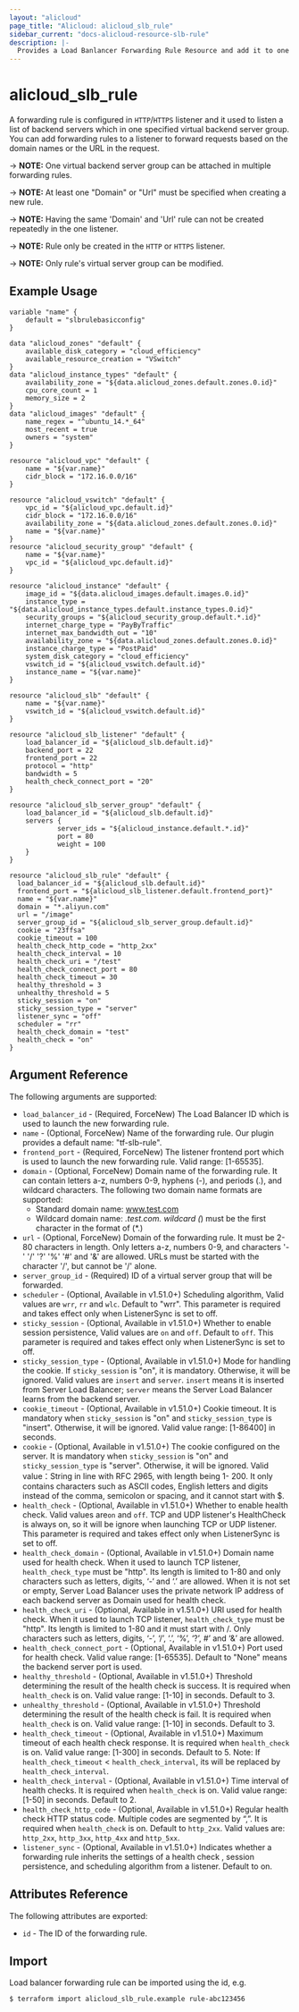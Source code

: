 ```yaml
---
layout: "alicloud"
page_title: "Alicloud: alicloud_slb_rule"
sidebar_current: "docs-alicloud-resource-slb-rule"
description: |-
  Provides a Load Banlancer Forwarding Rule Resource and add it to one Listener.
---
```


# alicloud\_slb\_rule

A forwarding rule is configured in `HTTP`/`HTTPS` listener and it used to listen a list of backend servers which in one specified virtual backend server group.
You can add forwarding rules to a listener to forward requests based on the domain names or the URL in the request.

-> **NOTE:** One virtual backend server group can be attached in multiple forwarding rules.

-> **NOTE:** At least one "Domain" or "Url" must be specified when creating a new rule.

-> **NOTE:** Having the same 'Domain' and 'Url' rule can not be created repeatedly in the one listener.

-> **NOTE:** Rule only be created in the `HTTP` or `HTTPS` listener.

-> **NOTE:** Only rule's virtual server group can be modified.

## Example Usage

```
variable "name" {
    default = "slbrulebasicconfig"
}

data "alicloud_zones" "default" {
    available_disk_category = "cloud_efficiency"
    available_resource_creation = "VSwitch"
}
data "alicloud_instance_types" "default" {
    availability_zone = "${data.alicloud_zones.default.zones.0.id}"
    cpu_core_count = 1
    memory_size = 2
}
data "alicloud_images" "default" {
    name_regex = "^ubuntu_14.*_64"
    most_recent = true
    owners = "system"
}

resource "alicloud_vpc" "default" {
    name = "${var.name}"
    cidr_block = "172.16.0.0/16"
}

resource "alicloud_vswitch" "default" {
    vpc_id = "${alicloud_vpc.default.id}"
    cidr_block = "172.16.0.0/16"
    availability_zone = "${data.alicloud_zones.default.zones.0.id}"
    name = "${var.name}"
}
resource "alicloud_security_group" "default" {
    name = "${var.name}"
    vpc_id = "${alicloud_vpc.default.id}"
}

resource "alicloud_instance" "default" {
    image_id = "${data.alicloud_images.default.images.0.id}"
    instance_type = "${data.alicloud_instance_types.default.instance_types.0.id}"
    security_groups = "${alicloud_security_group.default.*.id}"
    internet_charge_type = "PayByTraffic"
    internet_max_bandwidth_out = "10"
    availability_zone = "${data.alicloud_zones.default.zones.0.id}"
    instance_charge_type = "PostPaid"
    system_disk_category = "cloud_efficiency"
    vswitch_id = "${alicloud_vswitch.default.id}"
    instance_name = "${var.name}"
}

resource "alicloud_slb" "default" {
    name = "${var.name}"
    vswitch_id = "${alicloud_vswitch.default.id}"
}

resource "alicloud_slb_listener" "default" {
    load_balancer_id = "${alicloud_slb.default.id}"
    backend_port = 22
    frontend_port = 22
    protocol = "http"
    bandwidth = 5
    health_check_connect_port = "20"
}

resource "alicloud_slb_server_group" "default" {
    load_balancer_id = "${alicloud_slb.default.id}"
    servers {
            server_ids = "${alicloud_instance.default.*.id}"
            port = 80
            weight = 100
    }
}

resource "alicloud_slb_rule" "default" {
  load_balancer_id = "${alicloud_slb.default.id}"
  frontend_port = "${alicloud_slb_listener.default.frontend_port}"
  name = "${var.name}"
  domain = "*.aliyun.com"
  url = "/image"
  server_group_id = "${alicloud_slb_server_group.default.id}"
  cookie = "23ffsa"
  cookie_timeout = 100
  health_check_http_code = "http_2xx"
  health_check_interval = 10
  health_check_uri = "/test"
  health_check_connect_port = 80
  health_check_timeout = 30
  healthy_threshold = 3
  unhealthy_threshold = 5
  sticky_session = "on"
  sticky_session_type = "server"
  listener_sync = "off"
  scheduler = "rr"
  health_check_domain = "test"
  health_check = "on"
}
```

## Argument Reference

The following arguments are supported:

* `load_balancer_id` - (Required, ForceNew) The Load Balancer ID which is used to launch the new forwarding rule.
* `name` - (Optional, ForceNew) Name of the forwarding rule. Our plugin provides a default name: "tf-slb-rule".
* `frontend_port` - (Required, ForceNew) The listener frontend port which is used to launch the new forwarding rule. Valid range: [1-65535].
* `domain` - (Optional, ForceNew) Domain name of the forwarding rule. It can contain letters a-z, numbers 0-9, hyphens (-), and periods (.),
and wildcard characters. The following two domain name formats are supported:
   - Standard domain name: www.test.com
   - Wildcard domain name: *.test.com. wildcard (*) must be the first character in the format of (*.)
* `url` - (Optional, ForceNew) Domain of the forwarding rule. It must be 2-80 characters in length. Only letters a-z, numbers 0-9,
and characters '-' '/' '?' '%' '#' and '&' are allowed. URLs must be started with the character '/', but cannot be '/' alone.
* `server_group_id` - (Required) ID of a virtual server group that will be forwarded.
* `scheduler` - (Optional, Available in v1.51.0+) Scheduling algorithm, Valid values are `wrr`, `rr` and `wlc`.  Default to "wrr". This parameter is required  and takes effect only when ListenerSync is set to off.
* `sticky_session` - (Optional, Available in v1.51.0+) Whether to enable session persistence, Valid values are `on` and `off`. Default to `off`. This parameter is required  and takes effect only when ListenerSync is set to off.                                                                                                                                                                                                                                                 
* `sticky_session_type` - (Optional, Available in v1.51.0+) Mode for handling the cookie. If `sticky_session` is "on", it is mandatory. Otherwise, it will be ignored. Valid values are `insert` and `server`. `insert` means it is inserted from Server Load Balancer; `server` means the Server Load Balancer learns from the backend server.
* `cookie_timeout` - (Optional, Available in v1.51.0+) Cookie timeout. It is mandatory when `sticky_session` is "on" and `sticky_session_type` is "insert". Otherwise, it will be ignored. Valid value range: [1-86400] in seconds.
* `cookie` - (Optional, Available in v1.51.0+) The cookie configured on the server. It is mandatory when `sticky_session` is "on" and `sticky_session_type` is "server". Otherwise, it will be ignored. Valid value：String in line with RFC 2965, with length being 1- 200. It only contains characters such as ASCII codes, English letters and digits instead of the comma, semicolon or spacing, and it cannot start with $.
* `health_check` - (Optional, Available in v1.51.0+) Whether to enable health check. Valid values are`on` and `off`. TCP and UDP listener's HealthCheck is always on, so it will be ignore when launching TCP or UDP listener. This parameter is required  and takes effect only when ListenerSync is set to off.
* `health_check_domain` - (Optional, Available in v1.51.0+) Domain name used for health check. When it used to launch TCP listener, `health_check_type` must be "http". Its length is limited to 1-80 and only characters such as letters, digits, ‘-‘ and ‘.’ are allowed. When it is not set or empty,  Server Load Balancer uses the private network IP address of each backend server as Domain used for health check.
* `health_check_uri` - (Optional, Available in v1.51.0+) URI used for health check. When it used to launch TCP listener, `health_check_type` must be "http". Its length is limited to 1-80 and it must start with /. Only characters such as letters, digits, ‘-’, ‘/’, ‘.’, ‘%’, ‘?’, #’ and ‘&’ are allowed.
* `health_check_connect_port` - (Optional, Available in v1.51.0+) Port used for health check. Valid value range: [1-65535]. Default to "None" means the backend server port is used.
* `healthy_threshold` - (Optional, Available in v1.51.0+) Threshold determining the result of the health check is success. It is required when `health_check` is on. Valid value range: [1-10] in seconds. Default to 3.
* `unhealthy_threshold` - (Optional, Available in v1.51.0+) Threshold determining the result of the health check is fail. It is required when `health_check` is on. Valid value range: [1-10] in seconds. Default to 3.
* `health_check_timeout` - (Optional, Available in v1.51.0+) Maximum timeout of each health check response. It is required when `health_check` is on. Valid value range: [1-300] in seconds. Default to 5. Note: If `health_check_timeout` < `health_check_interval`, its will be replaced by `health_check_interval`.
* `health_check_interval` - (Optional, Available in v1.51.0+) Time interval of health checks. It is required when `health_check` is on. Valid value range: [1-50] in seconds. Default to 2.
* `health_check_http_code` - (Optional, Available in v1.51.0+) Regular health check HTTP status code. Multiple codes are segmented by “,”. It is required when `health_check` is on. Default to `http_2xx`.  Valid values are: `http_2xx`,  `http_3xx`, `http_4xx` and `http_5xx`.
* `listener_sync` - (Optional, Available in v1.51.0+) Indicates whether a forwarding rule inherits the settings of a health check , session persistence, and scheduling algorithm from a listener. Default to on.

## Attributes Reference

The following attributes are exported:

* `id` - The ID of the forwarding rule.
                                                                                             
## Import

Load balancer forwarding rule can be imported using the id, e.g.

```
$ terraform import alicloud_slb_rule.example rule-abc123456
```
